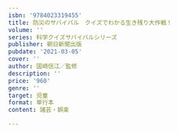 ```yaml
---
isbn: '9784023319455'
title: 防災のサバイバル　クイズでわかる生き残り大作戦！
volume: ''
series: 科学クイズサバイバルシリーズ
publisher: 朝日新聞出版
pubdate: '2021-03-05'
cover: ''
author: 国崎信江／監修
description: ''
price: '960'
genre: ''
target: 児童
format: 単行本
content: 諸芸・娯楽

---
```

